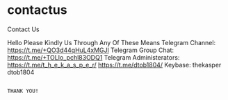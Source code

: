 # contactus
Contact Us 

Hello Please Kindly Us Through Any Of These Means
Telegram Channel: https://t.me/+QO3d44qHuL4xMGJl
Telegram Group Chat: https://t.me/+TOLIo_pchl83ODQ1
Telegram Administerators: https://t.me/t_h_e_k_a_s_p_e_r/
                          https://t.me/dtob1804/
Keybase: thekasper
         dtob1804                         
         
                                                                                                                                                  THANK YOU!
